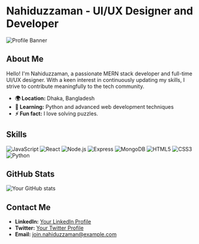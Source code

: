 # Nahiduzzaman - UI/UX Designer and Developer

![Profile Banner](https://user-images.githubusercontent.com/74038190/212750672-2f3f2b50-c84f-4ed8-a60a-849ae69ff9df.gif)

## About Me
Hello! I'm Nahiduzzaman, a passionate MERN stack developer and full-time UI/UX designer. With a keen interest in continuously updating my skills, I strive to contribute meaningfully to the tech community.

- **🌍 Location:** Dhaka, Bangladesh
- **🌱 Learning:** Python and advanced web development techniques
- **⚡ Fun fact:** I love solving puzzles.

## Skills
![JavaScript](https://img.shields.io/badge/-JavaScript-F7DF1E?style=flat-square&logo=javascript&logoColor=black)
![React](https://img.shields.io/badge/-React-61DAFB?style=flat-square&logo=react&logoColor=white)
![Node.js](https://img.shields.io/badge/-Node.js-339933?style=flat-square&logo=node.js&logoColor=white)
![Express](https://img.shields.io/badge/-Express-000000?style=flat-square&logo=express&logoColor=white)
![MongoDB](https://img.shields.io/badge/-MongoDB-47A248?style=flat-square&logo=mongodb&logoColor=white)
![HTML5](https://img.shields.io/badge/-HTML5-E34F26?style=flat-square&logo=html5&logoColor=white)
![CSS3](https://img.shields.io/badge/-CSS3-1572B6?style=flat-square&logo=css3&logoColor=white)
![Python](https://img.shields.io/badge/-Python-3776AB?style=flat-square&logo=python&logoColor=white)

## GitHub Stats
![Your GitHub stats](https://github-readme-stats.vercel.app/api?username=md-nahiduzzaman&show_icons=true&hide_border=true)

## Contact Me
- **LinkedIn:** [Your LinkedIn Profile](https://www.linkedin.com/in/mdnahiduzzaman/)
- **Twitter:** [Your Twitter Profile](https://x.com/mdnahiduzzaman_)
- **Email:** [join.nahiduzzaman@example.com](mailto:join.nahiduzzaman@example.com)
